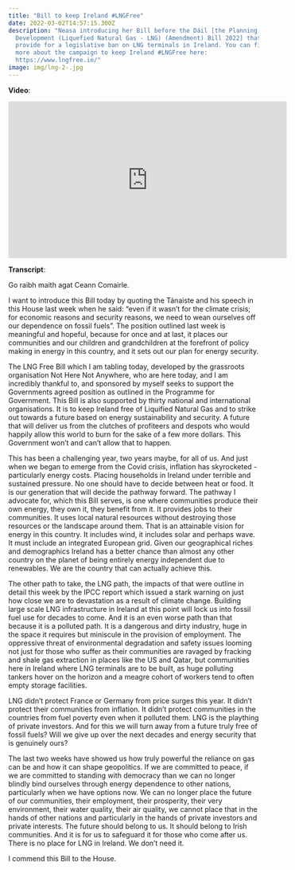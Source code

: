 ```yaml
---
title: "Bill to keep Ireland #LNGFree"
date: 2022-03-02T14:57:15.300Z
description: "Neasa introducing her Bill before the Dáil [the Planning and
  Development (Liquefied Natural Gas - LNG) (Amendment) Bill 2022] that would
  provide for a legislative ban on LNG terminals in Ireland. You can find out
  more about the campaign to keep Ireland #LNGFree here:
  https://www.lngfree.ie/"
image: img/lng-2-.jpg
---
```

**Video**:

<iframe width="560" height="315" src="https://www.youtube.com/embed/bNCuWxWNDi4" title="YouTube video player" frameborder="0" allow="accelerometer; autoplay; clipboard-write; encrypted-media; gyroscope; picture-in-picture" allowfullscreen></iframe>

**Transcript**:

Go raibh maith agat Ceann Comairle.

I want to introduce this Bill today by quoting the Tánaiste and his speech in this House last week when he said: “even if it wasn’t for the climate crisis; for economic reasons and security reasons, we need to wean ourselves off our dependence on fossil fuels”. The position outlined last week is meaningful and hopeful, because for once and at last, it places our communities and our children and grandchildren at the forefront of policy making in energy in this country, and it sets out our plan for energy security.

The LNG Free Bill which I am tabling today, developed by the grassroots organisation Not Here Not Anywhere, who are here today, and I am incredibly thankful to, and sponsored by myself seeks to support the Governments agreed position as outlined in the Programme for Government. This Bill is also supported by thirty national and international organisations. It is to keep Ireland free of Liquified Natural Gas and to strike out towards a future based on energy sustainability and security. A future that will deliver us from the clutches of profiteers and despots who would happily allow this world to burn for the sake of a few more dollars. This Government won’t and can’t allow that to happen.

This has been a challenging year, two years maybe, for all of us. And just when we began to emerge from the Covid crisis, inflation has skyrocketed - particularly energy costs. Placing households in Ireland under terrible and sustained pressure. No one should have to decide between heat or food. It is our generation that will decide the pathway forward. The pathway I advocate for, which this Bill serves, is one where communities produce their own energy, they own it, they benefit from it. It provides jobs to their communities. It uses local natural resources without destroying those resources or the landscape around them. That is an attainable vision for energy in this country. It includes wind, it includes solar and perhaps wave. It must include an integrated European grid. Given our geographical riches and demographics Ireland has a better chance than almost any other country on the planet of being entirely energy independent due to renewables. We are the country that can actually achieve this.

The other path to take, the LNG path, the impacts of that were outline in detail this week by the IPCC report which issued a stark warning on just how close we are to devastation as a result of climate change. Building large scale LNG infrastructure in Ireland at this point will lock us into fossil fuel use for decades to come. And it is an even worse path than that because it is a polluted path. It is a dangerous and dirty industry, huge in the space it requires but miniscule in the provision of employment. The oppressive threat of environmental degradation and safety issues looming not just for those who suffer as their communities are ravaged by fracking and shale gas extraction in places like the US and Qatar, but communities here in Ireland where LNG terminals are to be built, as huge polluting tankers hover on the horizon and a meagre cohort of workers tend to often empty storage facilities.

LNG didn’t protect France or Germany from price surges this year. It didn’t protect their communities from inflation. It didn’t protect communities in the countries from fuel poverty even when it polluted them. LNG is the plaything of private investors. And for this we will turn away from a future truly free of fossil fuels? Will we give up over the next decades and energy security that is genuinely ours?

The last two weeks have showed us how truly powerful the reliance on gas can be and how it can shape geopolitics. If we are committed to peace, if we are committed to standing with democracy than we can no longer blindly bind ourselves through energy dependence to other nations, particularly when we have options now. We can no longer place the future of our communities, their employment, their prosperity, their very environment, their water quality, their air quality, we cannot place that in the hands of other nations and particularly in the hands of private investors and private interests. The future should belong to us. It should belong to Irish communities. And it is for us to safeguard it for those who come after us. There is no place for LNG in Ireland. We don’t need it.

I commend this Bill to the House.